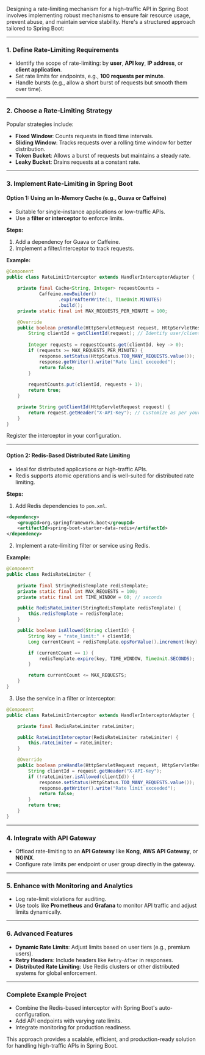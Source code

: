 
Designing a rate-limiting mechanism for a high-traffic API in Spring Boot involves implementing robust mechanisms to ensure fair resource usage, prevent abuse, and maintain service stability. Here's a structured approach tailored to Spring Boot:

---

### 1. **Define Rate-Limiting Requirements**
   - Identify the scope of rate-limiting: by **user**, **API key**, **IP address**, or **client application**.
   - Set rate limits for endpoints, e.g., **100 requests per minute**.
   - Handle bursts (e.g., allow a short burst of requests but smooth them over time).

---

### 2. **Choose a Rate-Limiting Strategy**
   Popular strategies include:
   - **Fixed Window**: Counts requests in fixed time intervals.
   - **Sliding Window**: Tracks requests over a rolling time window for better distribution.
   - **Token Bucket**: Allows a burst of requests but maintains a steady rate.
   - **Leaky Bucket**: Drains requests at a constant rate.

---

### 3. **Implement Rate-Limiting in Spring Boot**
#### **Option 1: Using an In-Memory Cache (e.g., Guava or Caffeine)**
- Suitable for single-instance applications or low-traffic APIs.
- Use a **filter or interceptor** to enforce limits.

**Steps:**
1. Add a dependency for Guava or Caffeine.
2. Implement a filter/interceptor to track requests.

**Example:**

```java
@Component
public class RateLimitInterceptor extends HandlerInterceptorAdapter {
    
    private final Cache<String, Integer> requestCounts = 
            Caffeine.newBuilder()
                   .expireAfterWrite(1, TimeUnit.MINUTES)
                   .build();
    private static final int MAX_REQUESTS_PER_MINUTE = 100;

    @Override
    public boolean preHandle(HttpServletRequest request, HttpServletResponse response, Object handler) throws Exception {
        String clientId = getClientId(request); // Identify user/client (e.g., IP, API Key)
        
        Integer requests = requestCounts.get(clientId, key -> 0);
        if (requests >= MAX_REQUESTS_PER_MINUTE) {
            response.setStatus(HttpStatus.TOO_MANY_REQUESTS.value());
            response.getWriter().write("Rate limit exceeded");
            return false;
        }
        
        requestCounts.put(clientId, requests + 1);
        return true;
    }

    private String getClientId(HttpServletRequest request) {
        return request.getHeader("X-API-Key"); // Customize as per your use case
    }
}
```

Register the interceptor in your configuration.

---

#### **Option 2: Redis-Based Distributed Rate Limiting**
- Ideal for distributed applications or high-traffic APIs.
- Redis supports atomic operations and is well-suited for distributed rate limiting.

**Steps:**
1. Add Redis dependencies to `pom.xml`.

```xml
<dependency>
    <groupId>org.springframework.boot</groupId>
    <artifactId>spring-boot-starter-data-redis</artifactId>
</dependency>
```

2. Implement a rate-limiting filter or service using Redis.

**Example:**

```java
@Component
public class RedisRateLimiter {
    
    private final StringRedisTemplate redisTemplate;
    private static final int MAX_REQUESTS = 100;
    private static final int TIME_WINDOW = 60; // seconds

    public RedisRateLimiter(StringRedisTemplate redisTemplate) {
        this.redisTemplate = redisTemplate;
    }

    public boolean isAllowed(String clientId) {
        String key = "rate_limit:" + clientId;
        Long currentCount = redisTemplate.opsForValue().increment(key);

        if (currentCount == 1) {
            redisTemplate.expire(key, TIME_WINDOW, TimeUnit.SECONDS);
        }

        return currentCount <= MAX_REQUESTS;
    }
}
```

3. Use the service in a filter or interceptor:

```java
@Component
public class RateLimitInterceptor extends HandlerInterceptorAdapter {

    private final RedisRateLimiter rateLimiter;

    public RateLimitInterceptor(RedisRateLimiter rateLimiter) {
        this.rateLimiter = rateLimiter;
    }

    @Override
    public boolean preHandle(HttpServletRequest request, HttpServletResponse response, Object handler) throws Exception {
        String clientId = request.getHeader("X-API-Key");
        if (!rateLimiter.isAllowed(clientId)) {
            response.setStatus(HttpStatus.TOO_MANY_REQUESTS.value());
            response.getWriter().write("Rate limit exceeded");
            return false;
        }
        return true;
    }
}
```

---

### 4. **Integrate with API Gateway**
   - Offload rate-limiting to an **API Gateway** like **Kong**, **AWS API Gateway**, or **NGINX**.
   - Configure rate limits per endpoint or user group directly in the gateway.

---

### 5. **Enhance with Monitoring and Analytics**
   - Log rate-limit violations for auditing.
   - Use tools like **Prometheus** and **Grafana** to monitor API traffic and adjust limits dynamically.

---

### 6. **Advanced Features**
   - **Dynamic Rate Limits**: Adjust limits based on user tiers (e.g., premium users).
   - **Retry Headers**: Include headers like `Retry-After` in responses.
   - **Distributed Rate Limiting**: Use Redis clusters or other distributed systems for global enforcement.

---

### Complete Example Project
- Combine the Redis-based interceptor with Spring Boot's auto-configuration.
- Add API endpoints with varying rate limits.
- Integrate monitoring for production readiness.

This approach provides a scalable, efficient, and production-ready solution for handling high-traffic APIs in Spring Boot.
